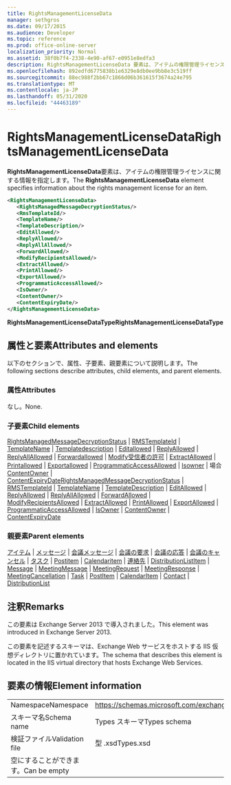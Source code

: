 ```yaml
---
title: RightsManagementLicenseData
manager: sethgros
ms.date: 09/17/2015
ms.audience: Developer
ms.topic: reference
ms.prod: office-online-server
localization_priority: Normal
ms.assetid: 38f0b7f4-2338-4e90-af67-e0951e8edfa3
description: RightsManagementLicenseData 要素は、アイテムの権限管理ライセンスに関する情報を指定します。
ms.openlocfilehash: 892edfd6775838b1e6329e8db0ee9bb8e3c519ff
ms.sourcegitcommit: 88ec988f2bb67c1866d06b361615f3674a24e795
ms.translationtype: MT
ms.contentlocale: ja-JP
ms.lasthandoff: 05/31/2020
ms.locfileid: "44463189"
---
```

# <a name="rightsmanagementlicensedata"></a><span data-ttu-id="6e70a-103">RightsManagementLicenseData</span><span class="sxs-lookup"><span data-stu-id="6e70a-103">RightsManagementLicenseData</span></span>

<span data-ttu-id="6e70a-104">**RightsManagementLicenseData**要素は、アイテムの権限管理ライセンスに関する情報を指定します。</span><span class="sxs-lookup"><span data-stu-id="6e70a-104">The **RightsManagementLicenseData** element specifies information about the rights management license for an item.</span></span> 
  
```XML
<RightsManagementLicenseData>
   <RightsManagedMessageDecryptionStatus/>
   <RmsTemplateId/>
   <TemplateName/>
   <TemplateDescription/>
   <EditAllowed/>
   <ReplyAllowed/>
   <ReplyAllAllowed/>
   <ForwardAllowed/>
   <ModifyRecipientsAllowed/>
   <ExtractAllowed/>
   <PrintAllowed/>
   <ExportAllowed/>
   <ProgrammaticAccessAllowed/>
   <IsOwner/>
   <ContentOwner/>
   <ContentExpiryDate/>
</RightsManagementLicenseData>
```

 <span data-ttu-id="6e70a-105">**RightsManagementLicenseDataType**</span><span class="sxs-lookup"><span data-stu-id="6e70a-105">**RightsManagementLicenseDataType**</span></span>
## <a name="attributes-and-elements"></a><span data-ttu-id="6e70a-106">属性と要素</span><span class="sxs-lookup"><span data-stu-id="6e70a-106">Attributes and elements</span></span>

<span data-ttu-id="6e70a-107">以下のセクションで、属性、子要素、親要素について説明します。</span><span class="sxs-lookup"><span data-stu-id="6e70a-107">The following sections describe attributes, child elements, and parent elements.</span></span>
  
### <a name="attributes"></a><span data-ttu-id="6e70a-108">属性</span><span class="sxs-lookup"><span data-stu-id="6e70a-108">Attributes</span></span>

<span data-ttu-id="6e70a-109">なし。</span><span class="sxs-lookup"><span data-stu-id="6e70a-109">None.</span></span>
  
### <a name="child-elements"></a><span data-ttu-id="6e70a-110">子要素</span><span class="sxs-lookup"><span data-stu-id="6e70a-110">Child elements</span></span>

<span data-ttu-id="6e70a-111">[RightsManagedMessageDecryptionStatus](rightsmanagedmessagedecryptionstatus.md)  | [RMSTemplateId](rmstemplateid.md)  | [TemplateName](templatename.md)  | [Templatedescription](templatedescription.md)  | [Editallowed](editallowed.md)  | [ReplyAllowed](replyallowed.md)  | [ReplyAllAllowed](replyallallowed.md)  | [Forwardallowed](forwardallowed.md)  | [Modify受信者の許可](modifyrecipientsallowed.md)  | [ExtractAllowed](extractallowed.md)  | [Printallowed](printallowed.md)  | [Exportallowed](exportallowed.md)  | [ProgrammaticAccessAllowed](programmaticaccessallowed.md)  | [Isowner](isowner.md)  |  場合[ContentOwner](contentowner.md)  | [ContentExpiryDate](contentexpirydate.md)</span><span class="sxs-lookup"><span data-stu-id="6e70a-111">[RightsManagedMessageDecryptionStatus](rightsmanagedmessagedecryptionstatus.md) | [RMSTemplateId](rmstemplateid.md) | [TemplateName](templatename.md) | [TemplateDescription](templatedescription.md) | [EditAllowed](editallowed.md) | [ReplyAllowed](replyallowed.md) | [ReplyAllAllowed](replyallallowed.md) | [ForwardAllowed](forwardallowed.md) | [ModifyRecipientsAllowed](modifyrecipientsallowed.md) | [ExtractAllowed](extractallowed.md) | [PrintAllowed](printallowed.md) | [ExportAllowed](exportallowed.md) | [ProgrammaticAccessAllowed](programmaticaccessallowed.md) | [IsOwner](isowner.md) | [ContentOwner](contentowner.md) | [ContentExpiryDate](contentexpirydate.md)</span></span>
  
### <a name="parent-elements"></a><span data-ttu-id="6e70a-112">親要素</span><span class="sxs-lookup"><span data-stu-id="6e70a-112">Parent elements</span></span>

<span data-ttu-id="6e70a-113">[アイテム](item.md)  | [メッセージ](message-ex15websvcsotherref.md)  | [会議メッセージ](meetingmessage.md)  | [会議の要求](meetingrequest.md)  | [会議の応答](meetingresponse.md)  | [会議のキャンセル](meetingcancellation.md)  | [タスク](task.md)  | [Postitem](postitem.md)  | [Calendaritem](calendaritem.md)  | [連絡先](contact.md)  | [DistributionList](distributionlist.md)</span><span class="sxs-lookup"><span data-stu-id="6e70a-113">[Item](item.md) | [Message](message-ex15websvcsotherref.md) | [MeetingMessage](meetingmessage.md) | [MeetingRequest](meetingrequest.md) | [MeetingResponse](meetingresponse.md) | [MeetingCancellation](meetingcancellation.md) | [Task](task.md) | [PostItem](postitem.md) | [CalendarItem](calendaritem.md) | [Contact](contact.md) | [DistributionList](distributionlist.md)</span></span>
  
## <a name="remarks"></a><span data-ttu-id="6e70a-114">注釈</span><span class="sxs-lookup"><span data-stu-id="6e70a-114">Remarks</span></span>

<span data-ttu-id="6e70a-115">この要素は Exchange Server 2013 で導入されました。</span><span class="sxs-lookup"><span data-stu-id="6e70a-115">This element was introduced in Exchange Server 2013.</span></span>
  
<span data-ttu-id="6e70a-116">この要素を記述するスキーマは、Exchange Web サービスをホストする IIS 仮想ディレクトリに置かれています。</span><span class="sxs-lookup"><span data-stu-id="6e70a-116">The schema that describes this element is located in the IIS virtual directory that hosts Exchange Web Services.</span></span>
  
## <a name="element-information"></a><span data-ttu-id="6e70a-117">要素の情報</span><span class="sxs-lookup"><span data-stu-id="6e70a-117">Element information</span></span>

|||
|:-----|:-----|
|<span data-ttu-id="6e70a-118">Namespace</span><span class="sxs-lookup"><span data-stu-id="6e70a-118">Namespace</span></span>  <br/> |https://schemas.microsoft.com/exchange/services/2006/types  <br/> |
|<span data-ttu-id="6e70a-119">スキーマ名</span><span class="sxs-lookup"><span data-stu-id="6e70a-119">Schema name</span></span>  <br/> |<span data-ttu-id="6e70a-120">Types スキーマ</span><span class="sxs-lookup"><span data-stu-id="6e70a-120">Types schema</span></span>  <br/> |
|<span data-ttu-id="6e70a-121">検証ファイル</span><span class="sxs-lookup"><span data-stu-id="6e70a-121">Validation file</span></span>  <br/> |<span data-ttu-id="6e70a-122">型 .xsd</span><span class="sxs-lookup"><span data-stu-id="6e70a-122">Types.xsd</span></span>  <br/> |
|<span data-ttu-id="6e70a-123">空にすることができます。</span><span class="sxs-lookup"><span data-stu-id="6e70a-123">Can be empty</span></span>  <br/> ||
   

